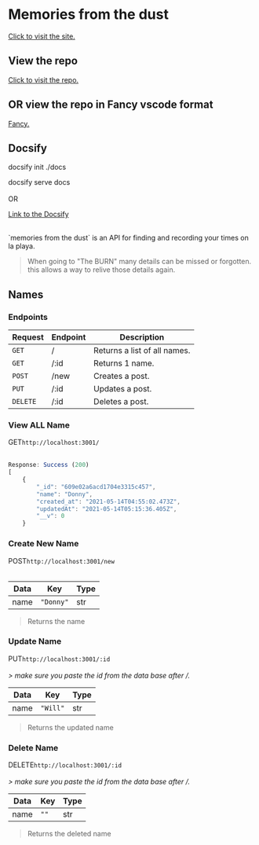 # Memories from the dust
[Click to visit the site.](https://www.google.com/)

## View the repo
[Click to visit the repo.](https://github.com/donaldvallejo/BurningManApi.git)

## OR view the repo in Fancy vscode format
[Fancy.](https://github1s.com/donaldvallejo/BurningManApi.git)

## Docsify

docsify init ./docs
<br>

docsify serve docs   
<br>
OR
<br>

[Link to the Docsify](http://bitbybit.codes/BurningManApi/)

<br>
`memories from the dust` is an API for finding and recording your times on la playa.
<br>

>When going to "The BURN" many details can be missed or forgotten. this allows a way to relive those details again.

 ## Names

 ### Endpoints

 Request | Endpoint | Description
 ----------- | ----------- | -----------
 `GET` | / | Returns a list of all names.
 `GET` | /:id | Returns 1 name.
 `POST` | /new | Creates a post.
 `PUT` | /:id | Updates a post.
 `DELETE` | /:id | Deletes a post.

 ### View ALL Name

GET`http://localhost:3001/`<br><br>

```javascript
Response: Success (200)
[
    {
        "_id": "609e02a6acd1704e3315c457",
        "name": "Donny",
        "created_at": "2021-05-14T04:55:02.473Z",
        "updatedAt": "2021-05-14T05:15:36.405Z",
        "__v": 0
    }
```
### Create New Name

POST`http://localhost:3001/new`<br><br>

Data | Key | Type
---- | --- | ----
name | `"Donny"` | str

> Returns the name

### Update Name

PUT`http://localhost:3001/:id`<br><br>
*> make sure you paste the id from the data base after /.*

Data | Key | Type
---- | --- | ----
name | `"Will"` | str

> Returns the updated name

### Delete Name

DELETE`http://localhost:3001/:id`<br><br>
*> make sure you paste the id from the data base after /.*

Data | Key | Type
---- | --- | ----
name | `""` | str

> Returns the deleted name
